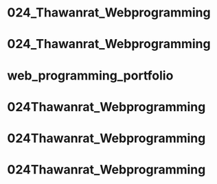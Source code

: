 # 024_Thawanrat_Webprogramming
# 024_Thawanrat_Webprogramming
# web_programming_portfolio
# 024Thawanrat_Webprogramming
# 024Thawanrat_Webprogramming
# 024Thawanrat_Webprogramming
